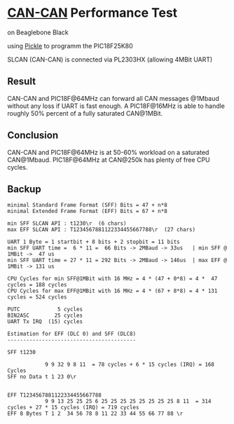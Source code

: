 [CAN-CAN](http://wiki.kewl.org/dokuwiki/projects:can-can) Performance Test
========================
on Beaglebone Black

using [Pickle](http://wiki.kewl.org/dokuwiki/projects:pickle) to programm the PIC18F25K80

SLCAN (CAN-CAN) is connected via PL2303HX (allowing 4MBit UART)

Result
------
CAN-CAN and PIC18F@64MHz can forward all CAN messages @1Mbaud without any loss if UART is fast enough.
A PIC18F@16MHz is able to handle roughly 50% percent of a fully saturated CAN@1MBit.

Conclusion
----------
CAN-CAN and PIC18F@64MHz is at 50-60% workload on a saturated CAN@1Mbaud.
PIC18F@64MHz at CAN@250k has plenty of free CPU cycles.


Backup
------
```
minimal Standard Frame Format (SFF) Bits = 47 + n*8
minimal Extended Frame Format (EFF) Bits = 67 + n*8

min SFF SLCAN API : t1230\r  (6 chars)
max EFF SLCAN API : T1234567881122334455667788\r  (27 chars)

UART 1 Byte = 1 startbit + 8 bits + 2 stopbit = 11 bits
min SFF UART time =  6 * 11 =  66 Bits -> 2MBaud -> 33us   | min SFF @ 1MBit ->  47 us
min SFF UART time = 27 * 11 = 292 Bits -> 2MBaud -> 146us  | max EFF @ 1MBit -> 131 us

CPU Cycles for min SFF@1MBit with 16 MHz = 4 * (47 + 0*8) = 4 *  47 cycles = 188 cycles
CPU Cycles for max EFF@1MBit with 16 MHz = 4 * (67 + 8*8) = 4 * 131 cycles = 524 cycles 

PUTC            5 cycles
BIN2ASC        25 cycles
UART Tx IRQ  (15) cycles

Estimation for EFF (DLC 0) and SFF (DLC8)
-----------------------------------------

SFF t1230

            9 9 32 9 8 11  = 78 cycles + 6 * 15 cycles (IRQ) = 168 Cycles
SFF no Data t 1 23 0\r


EFF T1234567881122334455667788
            9 9 13 25 25 25 6 25 25 25 25 25 25 25 25 8 11  = 314 cycles + 27 * 15 cycles (IRQ) = 719 cycles 
EFF 8 Bytes T 1 2  34 56 78 8 11 22 33 44 55 66 77 88 \r

```
